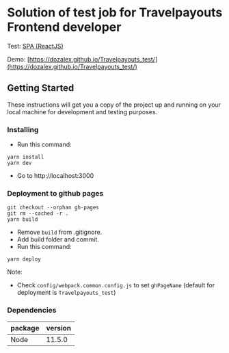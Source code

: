 # Solution of test job for Travelpayouts Frontend developer

Test: [SPA (ReactJS)](https://github.com/KosyanMedia/Front-end_TP_test)

Demo: [https://dozalex.github.io/Travelpayouts_test/](https://dozalex.github.io/Travelpayouts_test/)

## Getting Started
These instructions will get you a copy of the project up and running on your local machine for development and testing purposes.

### Installing

- Run this command:
```
yarn install
yarn dev
```
- Go to http://localhost:3000

### Deployment to github pages

```
git checkout --orphan gh-pages
git rm --cached -r .
yarn build
```
- Remove `build` from .gitignore.
- Add build folder and commit.
- Run this command:
```
yarn deploy
```

Note: 

- Check `config/webpack.common.config.js` to set `ghPageName` (default for deployment is `Travelpayouts_test`)

### Dependencies

|package|version|
|-------|-------|
|Node|11.5.0|
